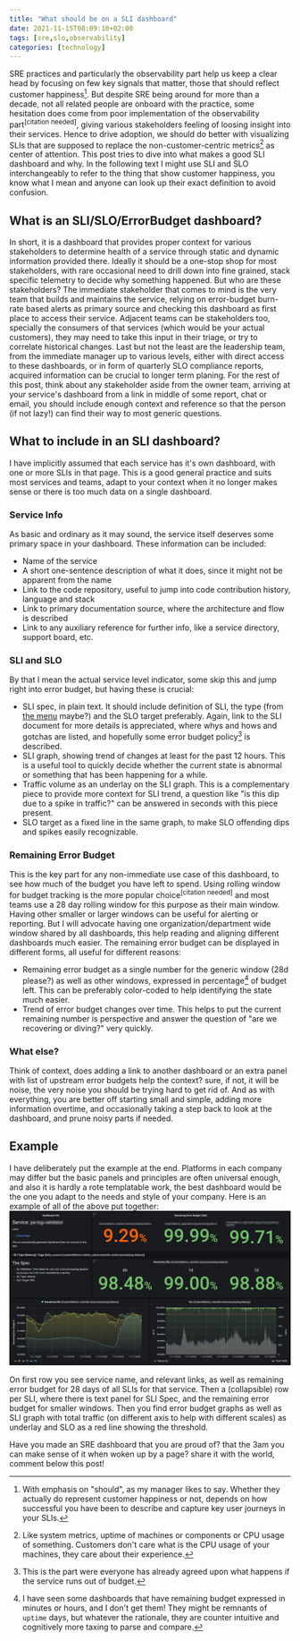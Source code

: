 ```yaml
---
title: "What should be on a SLI dashboard"
date: 2021-11-15T08:09:10+02:00
tags: [sre,slo,observability]
categories: [technology]
---
```


SRE practices and particularly the observability part help us keep a clear head by focusing on few key signals that matter, those that should reflect customer happiness[^1]. But despite SRE being around for more than a decade, not all related people are onboard with the practice, some hesitation does come from poor implementation of the observability part<sup>[citation needed]</sup>, giving various stakeholders feeling of loosing insight into their services. Hence to drive adoption, we should do better with visualizing SLIs that are supposed to replace the non-customer-centric metrics[^2] as center of attention. This post tries to dive into what makes a good SLI dashboard and why. In the following text I might use SLI and SLO interchangeably to refer to the thing that show customer happiness, you know what I mean and anyone can look up their exact definition to avoid confusion.

## What is an SLI/SLO/ErrorBudget dashboard?

In short, it is a dashboard that provides proper context for various stakeholders to determine health of a service through static and dynamic information provided there. Ideally it should be a one-stop shop for most stakeholders, with rare occasional need to drill down into fine grained, stack specific telemetry to decide why something happened. But who are these stakeholders? The immediate stakeholder that comes to mind is the very team that builds and maintains the service, relying on error-budget burn-rate based alerts as primary source and checking this dashboard as first place to access their service. Adjacent teams can be stakeholders too, specially the consumers of that services (which would be your actual customers), they may need to take this input in their triage, or try to correlate historical changes. Last but not the least are the leadership team, from the immediate manager up to various levels, either with direct access to these dashboards, or in form of quarterly SLO compliance reports, acquired information can be crucial to longer term planing. For the rest of this post, think about any stakeholder aside from the owner team, arriving at your service's dashboard from a link in middle of some report, chat or email, you should include enough context and reference so that the person (if not lazy!) can find their way to most generic questions. 


## What to include in an SLI dashboard?

I have implicitly assumed that each service has it's own dashboard, with one or more SLIs in that page. This is a good general practice and suits most services and teams, adapt to your context when it no longer makes sense or there is too much data on a single dashboard.

### Service Info

As basic and ordinary as it may sound, the service itself deserves some primary space in your dashboard. These information can be included:
* Name of the service
* A short one-sentence description of what it does, since it might not be apparent from the name
* Link to the code repository, useful to jump into code contribution history, language and stack
* Link to primary documentation source, where the architecture and flow is described
* Link to any auxiliary reference for further info, like a service directory, support board, etc.

### SLI and SLO

By that I mean the actual service level indicator, some skip this and jump right into error budget, but having these is crucial:
* SLI spec, in plain text. It should include definition of SLI, the type (from [the menu](https://www.coursera.org/lecture/site-reliability-engineering-slos/the-sli-menu-CST0V) maybe?) and the SLO target preferably. Again, link to the SLI document for more details is appreciated, where whys and hows and gotchas are listed, and hopefully some error budget policy[^3] is described.
* SLI graph, showing trend of changes at least for the past 12 hours. This is a useful tool to quickly decide whether the current state is abnormal or something that has been happening for a while.
* Traffic volume as an underlay on the SLI graph. This is a complementary piece to provide more context for SLI trend, a question like "is this dip due to a spike in traffic?" can be answered in seconds with this piece present.
* SLO target as a fixed line in the same graph, to make SLO offending dips and spikes easily recognizable.

### Remaining Error Budget

This is the key part for any non-immediate use case of this dashboard, to see how much of the budget you have left to spend. Using rolling window for budget tracking is the more popular choice<sup>[citation needed]</sup> and most teams use a 28 day rolling window for this purpose as their main window. Having other smaller or larger windows can be useful for alerting or reporting. But I will advocate having one organization/department wide window shared by all dashboards, this help reading and aligning different dashboards much easier. The remaining error budget can be displayed in different forms, all useful for different reasons:
* Remaining error budget as a single number for the generic window (28d please?) as well as other windows, expressed in percentage[^4] of budget left. This can be preferably color-coded to help identifying the state much easier.
* Trend of error budget changes over time. This helps to put the current remaining number is perspective and answer the question of "are we recovering or diving?" very quickly.

### What else?

Think of context, does adding a link to another dashboard or an extra panel with list of upstream error budgets help the context? sure, if not, it will be noise, the very noise you should be trying hard to get rid of. And as with everything, you are better off starting small and simple, adding more information overtime, and occasionally taking a step back to look at the dashboard, and prune noisy parts if needed.

## Example

I have deliberately put the example at the end. Platforms in each company may differ but the basic panels and principles are often universal enough, and also it is hardly a rote templatable work, the best dashboard would be the one you adapt to the needs and style of your company.
Here is an example of all of the above put together:
![Sample SLI Dashboard](/image/sample-sli-dashboard.png)

On first row you see service name, and relevant links, as well as remaining error budget for 28 days of all SLIs for that service. Then a (collapsible) row per SLI, where there is text panel for SLI Spec, and the remaining error budget for smaller windows. Then you find error budget graphs as well as SLI graph with total traffic (on different axis to help with different scales) as underlay and SLO as a red line showing the threshold.

Have you made an SRE dashboard that you are proud of? that the 3am you can make sense of it when woken up by a page? share it with the world, comment below this post!

[^1]: With emphasis on "should", as my manager likes to say. Whether they actually do represent customer happiness or not, depends on how successful you have been to describe and capture key user journeys in your SLIs.
[^2]: Like system metrics, uptime of machines or components or CPU usage of something. Customers don't care what is the CPU usage of your machines, they care about their experience.
[^3]: This is the part were everyone has already agreed upon what happens if the service runs out of budget.
[^4]: I have seen some dashboards that have remaining budget expressed in minutes or hours, and I don't get them! They might be remnants of `uptime` days, but whatever the rationale, they are counter intuitive and cognitively  more taxing to parse and compare.
